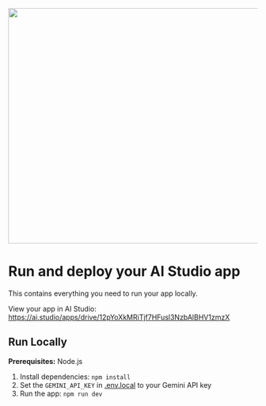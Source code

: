
<div align="center">
  <img width="1200" height="475" alt="DevBanner" src="https://user-gen-media-assets.s3.amazonaws.com/seedream_images/1e0675a8-2e6b-4241-8236-7ea6911e0f70.png" />
</div>

# Run and deploy your AI Studio app

This contains everything you need to run your app locally.

View your app in AI Studio: https://ai.studio/apps/drive/12pYoXkMRiTjf7HFusl3NzbAlBHV1zmzX

## Run Locally

**Prerequisites:**  Node.js


1. Install dependencies:
   `npm install`
2. Set the `GEMINI_API_KEY` in [.env.local](.env.local) to your Gemini API key
3. Run the app:
   `npm run dev`
